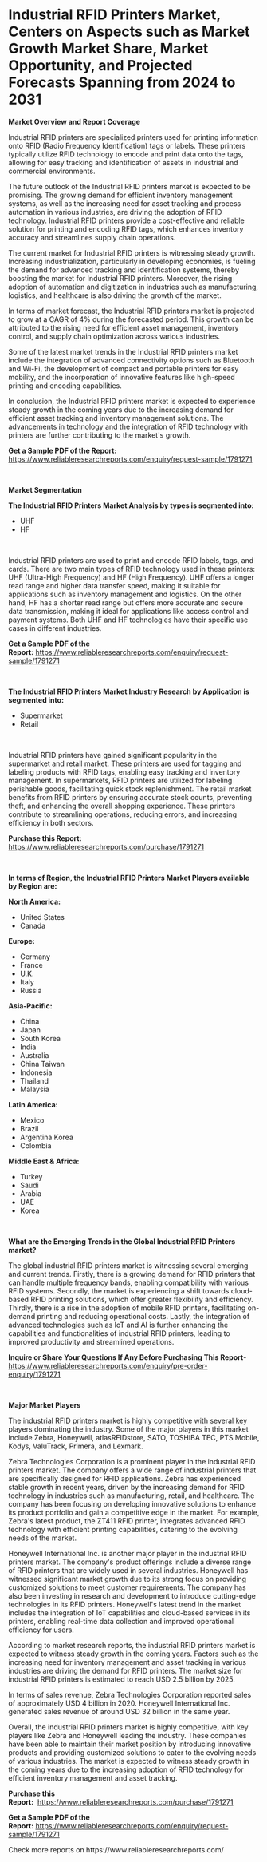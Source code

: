 <p><h1>Industrial RFID Printers Market, Centers on Aspects such as Market Growth Market Share, Market Opportunity, and Projected Forecasts Spanning from 2024 to 2031</h1></p><p><strong>Market Overview and Report Coverage</strong></p>
<p><p>Industrial RFID printers are specialized printers used for printing information onto RFID (Radio Frequency Identification) tags or labels. These printers typically utilize RFID technology to encode and print data onto the tags, allowing for easy tracking and identification of assets in industrial and commercial environments.</p><p>The future outlook of the Industrial RFID printers market is expected to be promising. The growing demand for efficient inventory management systems, as well as the increasing need for asset tracking and process automation in various industries, are driving the adoption of RFID technology. Industrial RFID printers provide a cost-effective and reliable solution for printing and encoding RFID tags, which enhances inventory accuracy and streamlines supply chain operations.</p><p>The current market for Industrial RFID printers is witnessing steady growth. Increasing industrialization, particularly in developing economies, is fueling the demand for advanced tracking and identification systems, thereby boosting the market for Industrial RFID printers. Moreover, the rising adoption of automation and digitization in industries such as manufacturing, logistics, and healthcare is also driving the growth of the market.</p><p>In terms of market forecast, the Industrial RFID printers market is projected to grow at a CAGR of 4% during the forecasted period. This growth can be attributed to the rising need for efficient asset management, inventory control, and supply chain optimization across various industries.</p><p>Some of the latest market trends in the Industrial RFID printers market include the integration of advanced connectivity options such as Bluetooth and Wi-Fi, the development of compact and portable printers for easy mobility, and the incorporation of innovative features like high-speed printing and encoding capabilities.</p><p>In conclusion, the Industrial RFID printers market is expected to experience steady growth in the coming years due to the increasing demand for efficient asset tracking and inventory management solutions. The advancements in technology and the integration of RFID technology with printers are further contributing to the market's growth.</p></p>
<p><strong>Get a Sample PDF of the Report:</strong> <a href="https://www.reliableresearchreports.com/enquiry/request-sample/1791271">https://www.reliableresearchreports.com/enquiry/request-sample/1791271</a></p>
<p>&nbsp;</p>
<p><strong>Market Segmentation</strong></p>
<p><strong>The Industrial RFID Printers Market Analysis by types is segmented into:</strong></p>
<p><ul><li>UHF</li><li>HF</li></ul></p>
<p>&nbsp;</p>
<p><p>Industrial RFID printers are used to print and encode RFID labels, tags, and cards. There are two main types of RFID technology used in these printers: UHF (Ultra-High Frequency) and HF (High Frequency). UHF offers a longer read range and higher data transfer speed, making it suitable for applications such as inventory management and logistics. On the other hand, HF has a shorter read range but offers more accurate and secure data transmission, making it ideal for applications like access control and payment systems. Both UHF and HF technologies have their specific use cases in different industries.</p></p>
<p><strong>Get a Sample PDF of the Report:</strong>&nbsp;<a href="https://www.reliableresearchreports.com/enquiry/request-sample/1791271">https://www.reliableresearchreports.com/enquiry/request-sample/1791271</a></p>
<p>&nbsp;</p>
<p><strong>The Industrial RFID Printers Market Industry Research by Application is segmented into:</strong></p>
<p><ul><li>Supermarket</li><li>Retail</li></ul></p>
<p>&nbsp;</p>
<p><p>Industrial RFID printers have gained significant popularity in the supermarket and retail market. These printers are used for tagging and labeling products with RFID tags, enabling easy tracking and inventory management. In supermarkets, RFID printers are utilized for labeling perishable goods, facilitating quick stock replenishment. The retail market benefits from RFID printers by ensuring accurate stock counts, preventing theft, and enhancing the overall shopping experience. These printers contribute to streamlining operations, reducing errors, and increasing efficiency in both sectors.</p></p>
<p><strong>Purchase this Report:</strong>&nbsp; <a href="https://www.reliableresearchreports.com/purchase/1791271">https://www.reliableresearchreports.com/purchase/1791271</a></p>
<p>&nbsp;</p>
<p><strong>In terms of Region, the Industrial RFID Printers Market Players available by Region are:</strong></p>
<p>
    <p> <strong> North America: </strong>
        <ul>
            <li>United States</li>
            <li>Canada</li>
        </ul>
        </p> 
    <p> <strong> Europe: </strong>
        <ul>
            <li>Germany</li>
            <li>France</li>
            <li>U.K.</li>
            <li>Italy</li>
            <li>Russia</li>
        </ul>
        </p> 
    <p> <strong> Asia-Pacific: </strong>
        <ul>
            <li>China</li>
            <li>Japan</li>
            <li>South Korea</li>
            <li>India</li>
            <li>Australia</li>
            <li>China Taiwan</li>
            <li>Indonesia</li>
            <li>Thailand</li>
            <li>Malaysia</li>
        </ul>
        </p> 
    <p> <strong> Latin America: </strong>
        <ul>
            <li>Mexico</li>
            <li>Brazil</li>
            <li>Argentina Korea</li>
            <li>Colombia</li>
        </ul>
        </p> 
    <p> <strong> Middle East & Africa: </strong>
        <ul>
            <li>Turkey</li>
            <li>Saudi</li>
            <li>Arabia</li>
            <li>UAE</li>
            <li>Korea</li>
        </ul>
    </p>
    </p>
<p>&nbsp;</p>
<p><strong>What are the Emerging Trends in the Global Industrial RFID Printers market?</strong></p>
<p><p>The global industrial RFID printers market is witnessing several emerging and current trends. Firstly, there is a growing demand for RFID printers that can handle multiple frequency bands, enabling compatibility with various RFID systems. Secondly, the market is experiencing a shift towards cloud-based RFID printing solutions, which offer greater flexibility and efficiency. Thirdly, there is a rise in the adoption of mobile RFID printers, facilitating on-demand printing and reducing operational costs. Lastly, the integration of advanced technologies such as IoT and AI is further enhancing the capabilities and functionalities of industrial RFID printers, leading to improved productivity and streamlined operations.</p></p>
<p><strong>Inquire or Share Your Questions If Any Before Purchasing This Report</strong>- <a href="https://www.reliableresearchreports.com/enquiry/pre-order-enquiry/1791271">https://www.reliableresearchreports.com/enquiry/pre-order-enquiry/1791271</a></p>
<p>&nbsp;</p>
<p><strong>Major Market Players</strong></p>
<p><p>The industrial RFID printers market is highly competitive with several key players dominating the industry. Some of the major players in this market include Zebra, Honeywell, atlasRFIDstore, SATO, TOSHIBA TEC, PTS Mobile, Kodys, ValuTrack, Primera, and Lexmark.</p><p>Zebra Technologies Corporation is a prominent player in the industrial RFID printers market. The company offers a wide range of industrial printers that are specifically designed for RFID applications. Zebra has experienced stable growth in recent years, driven by the increasing demand for RFID technology in industries such as manufacturing, retail, and healthcare. The company has been focusing on developing innovative solutions to enhance its product portfolio and gain a competitive edge in the market. For example, Zebra's latest product, the ZT411 RFID printer, integrates advanced RFID technology with efficient printing capabilities, catering to the evolving needs of the market.</p><p>Honeywell International Inc. is another major player in the industrial RFID printers market. The company's product offerings include a diverse range of RFID printers that are widely used in several industries. Honeywell has witnessed significant market growth due to its strong focus on providing customized solutions to meet customer requirements. The company has also been investing in research and development to introduce cutting-edge technologies in its RFID printers. Honeywell's latest trend in the market includes the integration of IoT capabilities and cloud-based services in its printers, enabling real-time data collection and improved operational efficiency for users.</p><p>According to market research reports, the industrial RFID printers market is expected to witness steady growth in the coming years. Factors such as the increasing need for inventory management and asset tracking in various industries are driving the demand for RFID printers. The market size for industrial RFID printers is estimated to reach USD 2.5 billion by 2025.</p><p>In terms of sales revenue, Zebra Technologies Corporation reported sales of approximately USD 4 billion in 2020. Honeywell International Inc. generated sales revenue of around USD 32 billion in the same year.</p><p>Overall, the industrial RFID printers market is highly competitive, with key players like Zebra and Honeywell leading the industry. These companies have been able to maintain their market position by introducing innovative products and providing customized solutions to cater to the evolving needs of various industries. The market is expected to witness steady growth in the coming years due to the increasing adoption of RFID technology for efficient inventory management and asset tracking.</p></p>
<p><strong>Purchase this Report:</strong>&nbsp;&nbsp;<a href="https://www.reliableresearchreports.com/purchase/1791271">https://www.reliableresearchreports.com/purchase/1791271</a></p>
<p></p>
<p><strong>Get a Sample PDF of the Report:</strong>&nbsp;<a href="https://www.reliableresearchreports.com/enquiry/request-sample/1791271">https://www.reliableresearchreports.com/enquiry/request-sample/1791271</a></p>
<p>Check more reports on https://www.reliableresearchreports.com/</p>